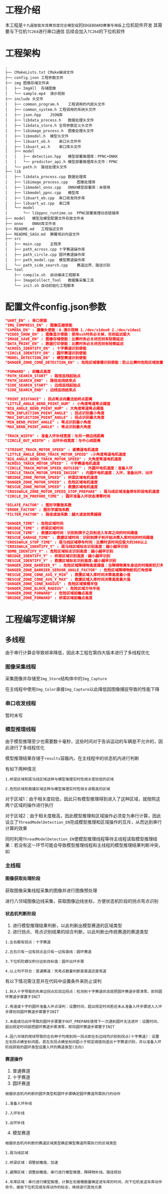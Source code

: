 # 工程介绍
本工程是`十九届智能车竞赛百度完全模型组`的`EDGEBOARD赛事专用版`上位机软件开发
其需要与下位机`TC264`进行串口通信
后续会加入`TC264`的下位机软件

# 工程架构
```
.
├── CMakeLists.txt CMake编译文件
├── config.json	工程参数文件
├── img	图像存储文件夹
│   ├── ImgAll	存储图像
│   └── sample.mp4	演示视频
├── include	头文件
│   ├── common_program.h	工程调用的内部头文件
│   ├── common_system.h	工程调用的系统头文件
│   ├── json.hpp	JSON库
│   ├── libdata_process.h	数据处理头文件
│   ├── libdata_store.h	全局参数定义头文件
│   ├── libimage_process.h	图像处理头文件
│   ├── libmodel.h	模型头文件
│   ├── libuart_eb.h	串口头文件件
│   ├── libuart_wz.h	串口库头文件
│   ├── model
│   │   ├── detection.hpp	模型部署推理库：PPNC+ONNX
│   │   └── predictor_api.h	模型部署推理库头文件：PPNC
│   └── path.h	路径处理头文件
├── lib
│   ├── libdata_process.cpp	数据处理库
│   ├── libimage_process.cpp	图像处理库
│   ├── libmodel_onnx.cpp	ONNX模型部署库：未使用
│   ├── libmodel_ppnc.cpp	模型库
│   ├── libuart_eb.cpp	串口收发同步库
│   ├── libuart_wz.cpp	串口库
│   └── model
│       └── libppnc_runtime.so	PPNC部署推理动态链接库
├── model	模型及模型配置文件存放文件夹
├── onnx	ONNX库文件夹
├── README.md	工程描述文件
├── README_SASU.md	赛曙培训内容文件
├── src
│   ├── main.cpp	主程序
│   ├── path_across.cpp	十字赛道操作库
│   ├── path_circle.cpp	圆环赛道操作库
│   ├── path_model.cpp	模型赛道操作库
│   └── path_side_search.cpp	赛道边界、路径识别
└── tool
    ├── compile.sh	自动编译工程脚本
    ├── ImageCollect_Tool	数据集采集工具
    └── init.sh	自动初始化工程脚本
```
# 配置文件config.json参数
```json
"UART_EN" : 串口使能
"IMG_COMPRESS_EN" : 图像压缩使能
"CAMERA_EN" : 摄像头使能：0.演示视频 1./dev/video0 2./dev/video1
"VIDEO_SHOW_EN" : 图像显示使能：使用ssh时务必关掉，否则延迟极大
"IMAGE_SAVE_EN" : 图像存储使能：比赛时务必关闭否则有轻微延迟
"DATA_PRINT_EN" : 数据打印使能：比赛时务必关闭否则有轻微延迟
"ACROSS_IDENTIFY_EN" : 十字赛道识别使能
"CIRCLE_IDENTIFY_EN" : 圆环赛道识别使能
"MODEL_DETECTION_EN" : 模型赛道识别使能
"DANGER_ZONE_CONE_DETECTION_EN" : 危险区域锥桶识别使能：防止比赛时危险区域放置的过于刁钻，关闭则一路将锥桶撞开以完赛

"FORWARD" : 前瞻点高度
"PATH_SEARCH_START" : 路径巡线起始点
"PATH_SEARCH_END" : 路径巡线结束点
"SIDE_SEARCH_START" : 边线巡线起始点
"SIDE_SEARCH_END" : 边线巡线结束点

"POINT_DISTANCE" : 拐点弯点向量法始终点距离
"LITTLE_ANGLE_BEND_POINT_NUM" : 小角度弯道弯点阈值
"BIG_ANGLE_BEND_POINT_NUM" : 大角度弯道弯点阈值
"MIN_INFLECTION_POINT_ANGLE" : 拐点识别最小角度
"MAX_INFLECTION_POINT_ANGLE" : 拐点识别最大角度
"MIN_BEND_POINT_ANGLE" : 弯点识别最小角度
"MAX_BEND_POINT_ANGLE" : 弯点识别最大角度

"TRACK_WIDTH" : 准备入环补线宽度：与另一侧边线距离
"CIRCLE_OUT_WIDTH" : 出环补线宽度：与中心线距离

"STRIGHT_TRACK_MOTOR_SPEED" : 直赛道电机速度
"LITTLE_ANGLE_BEND_TRACK_MOTOR_SPEED" :小角度弯道电机速度
"BIG_ANGLE_BEND_TRACK_MOTOR_SPEED" : 大角度弯道电机速度
"ACROSS_TRACK_MOTOR_SPEED" : 十字赛道电机速度
"CIRCLE_TRACK_MOTOR_SPEED_OUTSIDE" : 外圆环电机速度：准备入环
"CIRCLE_TRACK_MOTOR_SPEED_INSIDE" : 内圆环电机速度：入环、准备出环、出环
"BRIDGE_ZONE_MOTOR_SPEED" : 桥梁区域电机速度
"DANGER_ZONE_MOTOR_SPEED" : 危险区域电机速度
"RESCUE_ZONE_MOTOR_SPEED" : 救援区域电机速度
"CROSSWALK_ZONE_MOTOR_SPEED_STOP_PREPARE" : 斑马线区域准备停车阶段电机速度
"CIRCLE_IN_PREPARE_TIME" : 圆环准备入环状态清零时间

"DILATE_FACTOR" : 图形学膨胀系数
"ERODE_FACTOR" : 图形学腐蚀系数
"FILTER_FACTOR" : 路径滤波系数：越大滤波效果越弱

"DANGER_TIME" : 危险区域时间
"BRIDGE_TIME" : 桥梁区域时间
"RESCUE_TIME" : 救援区域时间：识别到牌子之后到进入车库之间的时间阈值
"RESCUE_GARAGE_TIME" : 救援区域时间：识别到牌子到开始决策入库时间的时间阈值
"CROSSWALK_STOP_TIME" : 斑马线区域停车时间：比赛时该时间应极大约300以上
"CROSSWALK_IDENTIFY_Y" : 斑马线区域标志识别高度：越小越早识别
"BOMB_IDENTIFY_Y" : 危险区域标志识别高度：越小越早识别
"BRIDGE_IDENTIFY_Y" : 桥梁区域识别高度：越小越早识别
"RESCUE_IDENTIFY_Y" : 救援区域标志识别高度:越小越早识别
"DANGER_ZONE_BARRIER_Y" : 危险区域障碍物高度阈值：当障碍物离车身远的时候舵机打角乘以倍率使得大角更大，当障碍物离车身近的时候舵机打角正常，使得避障的时候能够避开距离较近的障碍物
"DANGER_ZONE_BARRIER_SERVOR_ANGLE_FACTOR" : 危险区域障碍物舵机打角倍率
"RESCUE_ZONE_CONE_AVG_Y_MIN" : 救援区域入库时间决策高度最小值
"RESCUE_ZONE_CONE_AVG_Y_MAX" : 救援区域入库时间决策高度最大值
"DANGER_ZONE_CONE_RADIUS" : 危险区域锥桶半径
"DANGER_ZONE_BLOCK_RADIUS" : 危险区域方块半径
"DANGER_ZONE_FORWARD" : 危险区域前瞻点高度
"BRIDGE_ZONE_FORWARD" : 桥梁区域前瞻点高度
```
# 工程编写逻辑详解
## 多线程
由于串行计算会导致帧率降低，因此本工程在第四大版本进行了多线程优化
### 图像采集线程
采集图像并存储至`Img_Store`结构体中的`Img_Capture`

在主线程中使用`Img_Color`承接`Img_Capture`以此降低因图像捕捉导致的性能下降
### 串口收发线程
暂时未写
### 模型推理线程
由于模型推理至少也需要数十毫秒，这些时间对于告诉运动的车辆是不允许的，因此进行了多线程优化

模型推理结果存储于`results`容器内，在主线程中的状态机内进行判断

有如下两种情况
```
1.桥梁区域和斑马线区域这种与模型推理实时性相关度较低的区域

2.危险区域和救援区域这种与模型推理实时性相关读极高的区域
```
对于区域1：由于相关度较低，因此只有模型推理得到进入了这种区域，就按照这两个区域的操作进行执行

对于区域2：由于相关度极高，因此模型推理和区域操作必须变为串行计算，因此设立了`ThreadModelDetection_EN`完成模型推理和区域操作的互斥，从而达到串行计算的效果

同时利用`ThreadModelDetection_EN`使模型推理线程等待主线程读取模型推理结果：若没有这一环节可能会导致模型推理线程和主线程的模型推理结果判断冲突，如
### 主线程
#### 图像获取处理阶段
获取图像采集线程采集的图像并进行图像预处理

进行八邻域图像边线采集，获取图像边线坐标，方便状态机阶段的拐点弯点识别
#### 状态机判断阶段
1. 进行模型推理结果判断，以此判断出模型赛道的区域类型
2. 进行拐点、弯点识别结果的综合判断，以此判断出传统赛道的赛道类型
```
1.左右都有拐点：十字赛道

2.左右只有一边有拐点且只有一边有直线：圆环赛道

3.下位机陀螺仪积分达到目标值：圆环出环步骤

4.以上均不符合：普通赛道：凭弯点数量判断是直道还是弯道
```
有以下情况需注意并在代码中设置条件来防止误判
```
1.斜入十字导致的先单边拐点后双边拐点：检测到十字赛道状态就把圆环赛道步骤清零，即将圆环赛道步骤置于INIT

2.弯道或十字的圆环准备入环点误判：设置时间，超出规定时间若还未从准备入环步骤进入入环步骤则将圆环赛道步骤置于INIT

3.未能成功出环导致的圆环步骤置于OUT_PREPARE使得下一次遇到圆环无法进环：设置时间，超出规定时间就把圆环赛道步骤清零，即将圆环赛道步骤置于INIT

4.因八邻域的爬线导致的左右种子均爬到同一拐点即左右边线均识别到拐点(十字赛道)：设置左右拐点横坐标间距，若左右拐点横坐标间距小于规定阈值则退出十字赛道识别，并以准备入环阶段获取的圆环类型设置入环的赛道类型(方向)
```
#### 赛道操作
1. 普通赛道
2. 十字赛道
3. 圆环赛道
```
根据状态机内判断的圆环类型和圆环步骤确定圆环赛道所需执行的动作

1.准备入环补线

2.入环补线

3.出环补线
```
4. 模型赛道
```
根据状态机内判断的赛道区域类型确定模型赛道所需执行的区域类型

1.斑马线区域

2.桥梁区域：调整前瞻值，加速

3.避障区域：调整前瞻值，串行进行模型推理，障碍物补线，路径规划

4.车库区域：串行进行模型推理，计算左右锥桶数量确定进车库的时间，向下位机发送车库动作命令，接收下位机完成车库动作的标志，继续进行其他元素
```

